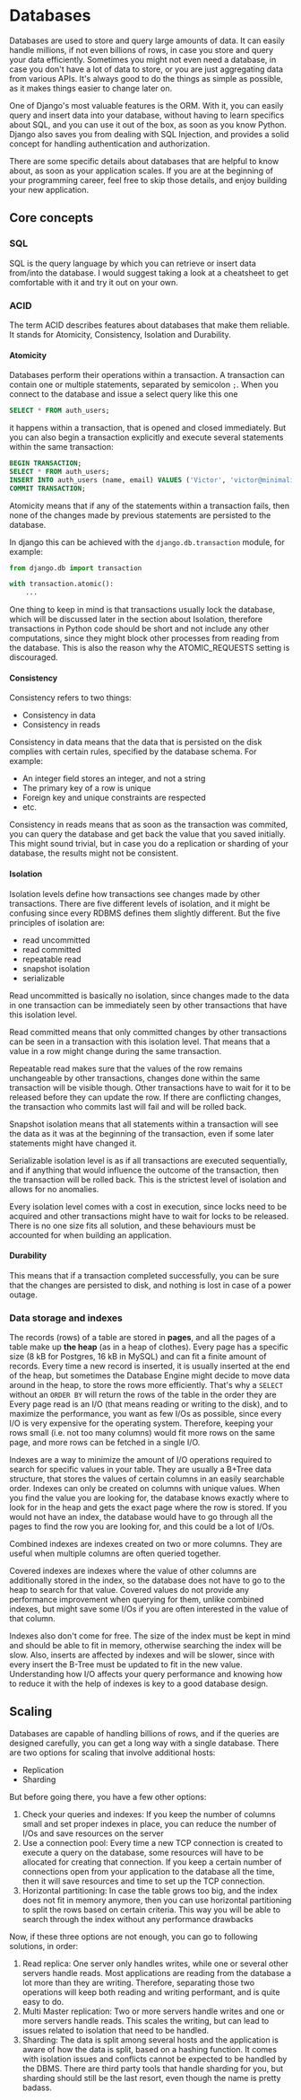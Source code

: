 # Databases

Databases are used to store and query large amounts of data.
It can easily handle millions, if not even billions of rows, in case you store and query your data efficiently.
Sometimes you might not even need a database, in case you don't have a lot of data to store, or you are just aggregating data from various APIs.
It's always good to do the things as simple as possible, as it makes things easier to change later on.

One of Django's most valuable features is the ORM.
With it, you can easily query and insert data into your database, without having to learn specifics about SQL, and you can use it out of the box, as soon as you know Python.
Django also saves you from dealing with SQL Injection, and provides a solid concept for handling authentication and authorization.

There are some specific details about databases that are helpful to know about, as soon as your application scales.
If you are at the beginning of your programming career, feel free to skip those details, and enjoy building your new application.

## Core concepts

### SQL

SQL is the query language by which you can retrieve or insert data from/into the database.
I would suggest taking a look at a cheatsheet to get comfortable with it and try it out on your own.

### ACID

The term ACID describes features about databases that make them reliable.
It stands for Atomicity, Consistency, Isolation and Durability.

#### Atomicity

Databases perform their operations within a transaction.
A transaction can contain one or multiple statements, separated by semicolon `;`.
When you connect to the database and issue a select query like this one

```sql
SELECT * FROM auth_users;
```

it happens within a transaction, that is opened and closed immediately.
But you can also begin a transaction explicitly and execute several statements within the same transaction:

```sql
BEGIN TRANSACTION;
SELECT * FROM auth_users;
INSERT INTO auth_users (name, email) VALUES ('Victor', 'victor@minimalistdjango.com');
COMMIT TRANSACTION;
```

Atomicity means that if any of the statements within a transaction fails, then none of the changes made by previous statements are persisted to the database.

In django this can be achieved with the `django.db.transaction` module, for example:

```python
from django.db import transaction

with transaction.atomic():
    ...
```

One thing to keep in mind is that transactions usually lock the database, which will be discussed later in the section about Isolation,
therefore transactions in Python code should be short and not include any other computations, since they might block other processes from reading from the database.
This is also the reason why the ATOMIC_REQUESTS setting is discouraged.

#### Consistency

Consistency refers to two things:

* Consistency in data
* Consistency in reads

Consistency in data means that the data that is persisted on the disk complies with certain rules, specified by the database schema.
For example:

* An integer field stores an integer, and not a string
* The primary key of a row is unique
* Foreign key and unique constraints are respected
* etc.

Consistency in reads means that as soon as the transaction was commited, you can query the database and get back the value that you saved initially.
This might sound trivial, but in case you do a replication or sharding of your database, the results might not be consistent.


#### Isolation

Isolation levels define how transactions see changes made by other transactions.
There are five different levels of isolation, and it might be confusing since every RDBMS defines them slightly different.
But the five principles of isolation are:

* read uncommitted
* read committed
* repeatable read
* snapshot isolation
* serializable

Read uncommitted is basically no isolation, since changes made to the data in one transaction can be immediately seen by other transactions that have this isolation level.

Read committed means that only committed changes by other transactions can be seen in a transaction with this isolation level.
That means that a value in a row might change during the same transaction.

Repeatable read makes sure that the values of the row remains unchangeable by other transactions, changes done within the same transaction will be visible though.
Other transactions have to wait for it to be released before they can update the row.
If there are conflicting changes, the transaction who commits last will fail and will be rolled back.

Snapshot isolation means that all statements within a transaction will see the data as it was at the beginning of the transaction,
even if some later statements might have changed it.

Serializable isolation level is as if all transactions are executed sequentially, and if anything that would influence the outcome of the transaction,
then the transaction will be rolled back.
This is the strictest level of isolation and allows for no anomalies.

Every isolation level comes with a cost in execution, since locks need to be acquired and other transactions might have to wait for locks to be released.
There is no one size fits all solution, and these behaviours must be accounted for when building an application.

#### Durability

This means that if a transaction completed successfully, you can be sure that the changes are persisted to disk, and nothing is lost in case of a power outage.

### Data storage and indexes

The records (rows) of a table are stored in **pages**, and all the pages of a table make up **the heap** (as in a heap of clothes).
Every page has a specific size (8 kB for Postgres, 16 kB in MySQL) and can fit a finite amount of records.
Every time a new record is inserted, it is usually inserted at the end of the heap, but sometimes the Database Engine might decide to move data around in the heap, to store the rows more efficiently.
That's why a `SELECT` without an `ORDER BY` will return the rows of the table in the order they are
Every page read is an I/O (that means reading or writing to the disk), and to maximize the performance, you want as few I/Os as possible, since every I/O is very expensive for the operating system.
Therefore, keeping your rows small (i.e. not too many columns) would fit more rows on the same page, and more rows can be fetched in a single I/O.

Indexes are a way to minimize the amount of I/O operations required to search for specific values in your table.
They are usually a B+Tree data structure, that stores the values of certain columns in an easily searchable order.
Indexes can only be created on columns with unique values.
When you find the value you are looking for, the database knows exactly where to look for in the heap and gets the exact page where the row is stored.
If you would not have an index, the database would have to go through all the pages to find the row you are looking for, and this could be a lot of I/Os.

Combined indexes are indexes created on two or more columns.
They are useful when multiple columns are often queried together.

Covered indexes are indexes where the value of other columns are additionally stored in the index, so the database does not have to go to the heap to search for that value.
Covered values do not provide any performance improvement when querying for them, unlike combined indexes, but might save some I/Os if you are often interested in the value of that column.

Indexes also don't come for free.
The size of the index must be kept in mind and should be able to fit in memory, otherwise searching the index will be slow.
Also, inserts are affected by indexes and will be slower, since with every insert the B-Tree must be updated to fit in the new value.
Understanding how I/O affects your query performance and knowing how to reduce it with the help of indexes is key to a good database design.

## Scaling

Databases are capable of handling billions of rows, and if the queries are designed carefully, you can get a long way with a single database.
There are two options for scaling that involve additional hosts:

* Replication
* Sharding

But before going there, you have a few other options:

1. Check your queries and indexes: If you keep the number of columns small and set proper indexes in place, you can reduce the number of I/Os and save resources on the server
2. Use a connection pool: Every time a new TCP connection is created to execute a query on the database, some resources will have to be allocated for creating that connection.
  If you keep a certain number of connections open from your application to the database all the time, then it will save resources and time to set up the TCP connection.
3. Horizontal partitioning: In case the table grows too big, and the index does not fit in memory anymore, then you can use horizontal partitioning to split the rows based on certain criteria.
  This way you will be able to search through the index without any performance drawbacks

Now, if these three options are not enough, you can go to following solutions, in order:

1. Read replica: One server only handles writes, while one or several other servers handle reads.
  Most applications are reading from the database a lot more than they are writing.
  Therefore, separating those two operations will keep both reading and writing performant, and is quite easy to do.
2. Multi Master replication: Two or more servers handle writes and one or more servers handle reads.
  This scales the writing, but can lead to issues related to isolation that need to be handled.
3. Sharding: The data is split among several hosts and the application is aware of how the data is split, based on a hashing function.
  It comes with isolation issues and conflicts cannot be expected to be handled by the DBMS.
  There are third party tools that handle sharding for you, but sharding should still be the last resort, even though the name is pretty badass.
